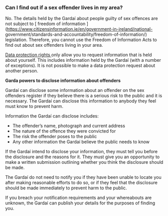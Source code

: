 ###  Can I find out if a sex offender lives in my area?

No. The details held by the Gardaí about people guilty of sex offences are not
subject to [ freedom of information
](https://www.citizensinformation.ie/en/government-in-ireland/national-
government/standards-and-accountability/freedom-of-information/) legislation.
Therefore, you cannot use the Freedom of Information Acts to find out about
sex offenders living in your area.

[ Data protection rights
](https://www.citizensinformation.ie/en/government_in_ireland/national_government/standards_and_accountability/data_protection.en.html)
only allow you to request information that is held about yourself. This
includes information held by the Gardaí (with a number of exceptions). It is
not possible to make a data protection request about another person.

**Garda powers to disclose information about offenders**

Gardaí can disclose some information about an offender on the sex offenders
register if they believe there is a serious risk to the public and it is
necessary. The Gardaí can disclose this information to anybody they feel must
know to prevent harm.

Information the Gardaí can disclose includes:

  * The offender’s name, photograph and current address 
  * The nature of the offence they were convicted for 
  * The risk the offender poses to the public 
  * Any other information the Gardaí believe the public needs to know 

If the Gardaí intend to disclose your information, they must tell you before
the disclosure and the reasons for it. They must give you an opportunity to
make a written submission outlining whether you think the disclosure should be
made.

The Gardaí do not need to notify you if they have been unable to locate you
after making reasonable efforts to do so, or if they feel that the disclosure
should be made immediately to prevent harm to the public.

If you breach your notification requirements and your whereabouts are unknown,
the Gardaí can publish your details for the purposes of finding you.
